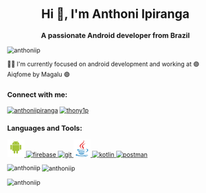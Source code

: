 
<h1 align="center">Hi 👋, I'm Anthoni Ipiranga</h1>
<h3 align="center">A passionate Android developer from Brazil</h3>

<p align="left"> <img src="https://komarev.com/ghpvc/?username=anthoniip&label=Profile%20views&color=0e75b6&style=flat" alt="anthoniip" /> </p>

<p align="left">💪🏻 I'm currently focused on android development and working at 🟣 Aiqfome by Magalu 🟣</p>

<h3 align="left">Connect with me:</h3>
<p align="left">
<a href="https://linkedin.com/in/anthoniipiranga" target="blank"><img align="center" src="https://raw.githubusercontent.com/rahuldkjain/github-profile-readme-generator/master/src/images/icons/Social/linked-in-alt.svg" alt="anthoniipiranga" height="30" width="40" /></a>
<a href="https://instagram.com/thony1p" target="blank"><img align="center" src="https://raw.githubusercontent.com/rahuldkjain/github-profile-readme-generator/master/src/images/icons/Social/instagram.svg" alt="thony1p" height="30" width="40" /></a>
</p>

<h3 align="left">Languages and Tools:</h3>
<p align="left"> <a href="https://developer.android.com" target="_blank" rel="noreferrer"> <img src="https://raw.githubusercontent.com/devicons/devicon/master/icons/android/android-original-wordmark.svg" alt="android" width="40" height="40"/> </a> <a href="https://firebase.google.com/" target="_blank" rel="noreferrer"> <img src="https://www.vectorlogo.zone/logos/firebase/firebase-icon.svg" alt="firebase" width="40" height="40"/> </a> <a href="https://git-scm.com/" target="_blank" rel="noreferrer"> <img src="https://www.vectorlogo.zone/logos/git-scm/git-scm-icon.svg" alt="git" width="40" height="40"/> </a> <a href="https://www.java.com" target="_blank" rel="noreferrer"> <img src="https://raw.githubusercontent.com/devicons/devicon/master/icons/java/java-original.svg" alt="java" width="40" height="40"/> </a> <a href="https://kotlinlang.org" target="_blank" rel="noreferrer"> <img src="https://www.vectorlogo.zone/logos/kotlinlang/kotlinlang-icon.svg" alt="kotlin" width="40" height="40"/> </a> <a href="https://postman.com" target="_blank" rel="noreferrer"> <img src="https://www.vectorlogo.zone/logos/getpostman/getpostman-icon.svg" alt="postman" width="40" height="40"/> </a> </p>

<p><img align="left" src="https://github-readme-stats.vercel.app/api/top-langs?username=anthoniip&show_icons=true&locale=en&layout=compact" alt="anthoniip" /></p>

<p>&nbsp;<img align="center" src="https://github-readme-stats.vercel.app/api?username=anthoniip&show_icons=true&locale=en" alt="anthoniip" /></p>

<p><img align="center" src="https://github-readme-streak-stats.herokuapp.com/?user=anthoniip&" alt="anthoniip" /></p>
